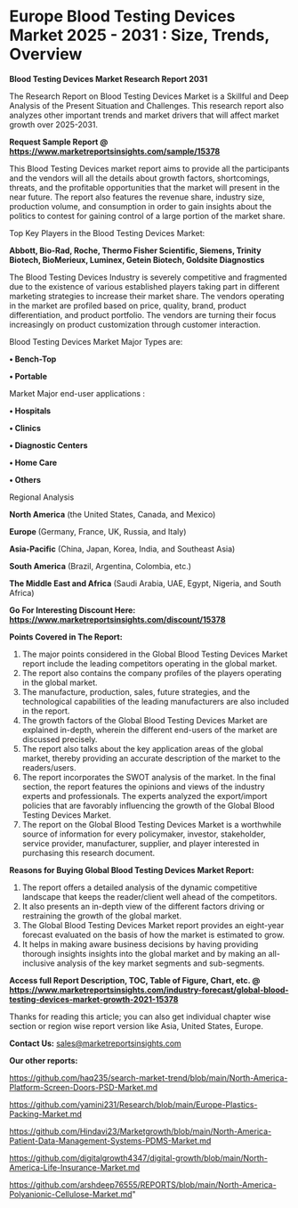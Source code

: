 # Europe Blood Testing Devices Market 2025 - 2031 : Size, Trends, Overview

<strong>Blood Testing Devices Market Research Report 2031</strong>

The Research Report on Blood Testing Devices Market is a Skillful and Deep Analysis of the Present Situation and Challenges. This research report also analyzes other important trends and market drivers that will affect market growth over 2025-2031.

<strong>Request Sample Report @ <a href=https://www.marketreportsinsights.com/sample/15378>https://www.marketreportsinsights.com/sample/15378</a></strong>

This Blood Testing Devices market report aims to provide all the participants and the vendors will all the details about growth factors, shortcomings, threats, and the profitable opportunities that the market will present in the near future. The report also features the revenue share, industry size, production volume, and consumption in order to gain insights about the politics to contest for gaining control of a large portion of the market share.

Top Key Players in the Blood Testing Devices Market:

<strong>Abbott, Bio-Rad, Roche, Thermo Fisher Scientific, Siemens, Trinity Biotech, BioMerieux, Luminex, Getein Biotech, Goldsite Diagnostics</strong>

The Blood Testing Devices Industry is severely competitive and fragmented due to the existence of various established players taking part in different marketing strategies to increase their market share. The vendors operating in the market are profiled based on price, quality, brand, product differentiation, and product portfolio. The vendors are turning their focus increasingly on product customization through customer interaction.

Blood Testing Devices Market Major Types are:

<strong>• Bench-Top

• Portable</strong>

Market Major end-user applications :

<strong>• Hospitals

• Clinics

• Diagnostic Centers

• Home Care

• Others</strong>

Regional Analysis

</u><strong><b>North America</b></strong> (the United States, Canada, and Mexico)

<strong><b>Europe </b></strong>(Germany, France, UK, Russia, and Italy)

<strong><b>Asia-Pacific</b></strong> (China, Japan, Korea, India, and Southeast Asia)

<strong><b>South America</b></strong> (Brazil, Argentina, Colombia, etc.)

<strong><b>The Middle East and Africa</b></strong> (Saudi Arabia, UAE, Egypt, Nigeria, and South Africa)

<strong>Go For Interesting Discount Here: <a href=https://www.marketreportsinsights.com/discount/15378>https://www.marketreportsinsights.com/discount/15378</a></strong>

<strong>Points Covered in The Report:</strong>
<ol>
  <li>The major points considered in the Global Blood Testing Devices Market report include the leading competitors operating in the global market.</li>
  <li>The report also contains the company profiles of the players operating in the global market.</li>
  <li>The manufacture, production, sales, future strategies, and the technological capabilities of the leading manufacturers are also included in the report.</li>
  <li>The growth factors of the Global Blood Testing Devices Market are explained in-depth, wherein the different end-users of the market are discussed precisely.</li>
  <li>The report also talks about the key application areas of the global market, thereby providing an accurate description of the market to the readers/users.</li>
  <li>The report incorporates the SWOT analysis of the market. In the final section, the report features the opinions and views of the industry experts and professionals. The experts analyzed the export/import policies that are favorably influencing the growth of the Global Blood Testing Devices Market.</li>
  <li>The report on the Global Blood Testing Devices Market is a worthwhile source of information for every policymaker, investor, stakeholder, service provider, manufacturer, supplier, and player interested in purchasing this research document.</li>
</ol>
<strong>Reasons for Buying Global Blood Testing Devices Market Report:</strong>

<ol>
  <li>The report offers a detailed analysis of the dynamic competitive landscape that keeps the reader/client well ahead of the competitors.</li>
  <li>It also presents an in-depth view of the different factors driving or restraining the growth of the global market.</li>
  <li>The Global Blood Testing Devices Market report provides an eight-year forecast evaluated on the basis of how the market is estimated to grow.</li>
  <li>It helps in making aware business decisions by having providing thorough insights insights into the global market and by making an all-inclusive analysis of the key market segments and sub-segments.</li>
</ol>
<strong>Access full Report Description, TOC, Table of Figure, Chart, etc. @ <a href=https://www.marketreportsinsights.com/industry-forecast/global-blood-testing-devices-market-growth-2021-15378>https://www.marketreportsinsights.com/industry-forecast/global-blood-testing-devices-market-growth-2021-15378</a></strong>


Thanks for reading this article; you can also get individual chapter wise section or region wise report version like Asia, United States, Europe.

<strong>Contact Us:</strong>
sales@marketreportsinsights.com

<strong>Our other reports:</strong>

<a href=https://github.com/haq235/search-market-trend/blob/main/North-America-Platform-Screen-Doors-PSD-Market.md>https://github.com/haq235/search-market-trend/blob/main/North-America-Platform-Screen-Doors-PSD-Market.md</a>

<a href=https://github.com/yamini231/Research/blob/main/Europe-Plastics-Packing-Market.md>https://github.com/yamini231/Research/blob/main/Europe-Plastics-Packing-Market.md</a>

<a href=https://github.com/Hindavi23/Marketgrowth/blob/main/North-America-Patient-Data-Management-Systems-PDMS-Market.md>https://github.com/Hindavi23/Marketgrowth/blob/main/North-America-Patient-Data-Management-Systems-PDMS-Market.md</a>

<a href=https://github.com/digitalgrowth4347/digital-growth/blob/main/North-America-Life-Insurance-Market.md>https://github.com/digitalgrowth4347/digital-growth/blob/main/North-America-Life-Insurance-Market.md</a>

<a href=https://github.com/arshdeep76555/REPORTS/blob/main/North-America-Polyanionic-Cellulose-Market.md>https://github.com/arshdeep76555/REPORTS/blob/main/North-America-Polyanionic-Cellulose-Market.md</a>"
